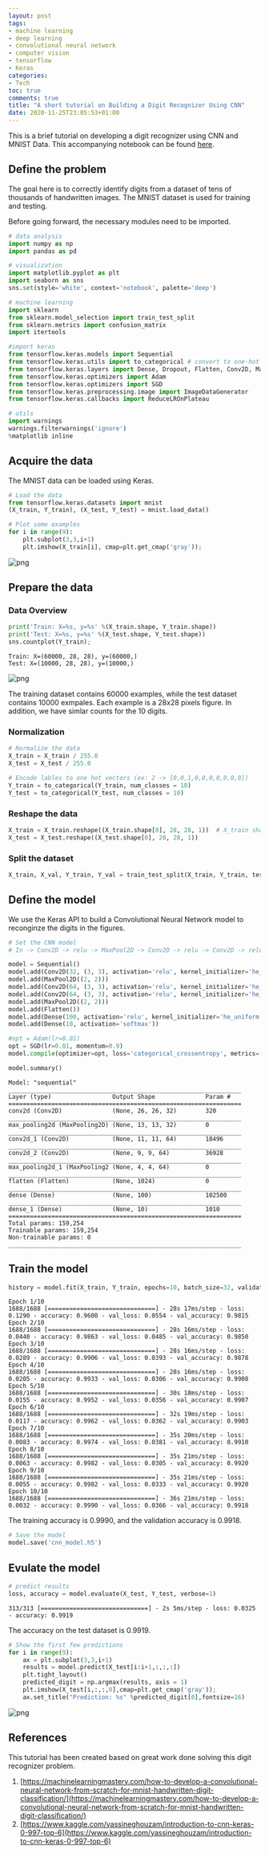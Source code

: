 ```yaml
---
layout: post
tags:
- machine learning
- deep learning
- convolutional neural network
- computer vision
- tensorflow
- Keras
categories:
- Tech
toc: true
comments: true
title: "A short tutorial on Building a Digit Recognizer Using CNN"
date: 2020-11-25T23:05:53+01:00
---
```


This is a brief tutorial on developing a digit recognizer using CNN and MNIST Data. This accompanying notebook can be found [here](https://github.com/sulibo/code_snipets/tree/main/Machine_Learning/Digit_Recognizer_CNN).

## Define the problem 
The goal here is to correctly identify digits from a dataset of tens of thousands of handwritten images. The MNIST dataset is used for training and testing. 

Before going forward, the necessary modules need to be imported. 


```python
# data analysis
import numpy as np 
import pandas as pd 

# visualization 
import matplotlib.pyplot as plt 
import seaborn as sns 
sns.set(style='white', context='notebook', palette='deep')

# machine learning 
import sklearn
from sklearn.model_selection import train_test_split
from sklearn.metrics import confusion_matrix 
import itertools

#import keras
from tensorflow.keras.models import Sequential
from tensorflow.keras.utils import to_categorical # convert to one-hot-encoding
from tensorflow.keras.layers import Dense, Dropout, Flatten, Conv2D, MaxPool2D 
from tensorflow.keras.optimizers import Adam
from tensorflow.keras.optimizers import SGD
from tensorflow.keras.preprocessing.image import ImageDataGenerator 
from tensorflow.keras.callbacks import ReduceLROnPlateau 

# utils
import warnings 
warnings.filterwarnings('ignore')
%matplotlib inline
```

## Acquire the data

The MNIST data can be loaded using Keras. 


```python
# Load the data 
from tensorflow.keras.datasets import mnist
(X_train, Y_train), (X_test, Y_test) = mnist.load_data()
```


```python
# Plot some examples
for i in range(9):
    plt.subplot(3,3,i+1)
    plt.imshow(X_train[i], cmap=plt.get_cmap('gray'));
```


    
![png](/assets/img/posts/Digit_Recognizer_CNN/output_4_0.png)
    


## Prepare the data

### Data Overview 


```python
print('Train: X=%s, y=%s' %(X_train.shape, Y_train.shape))
print('Test: X=%s, y=%s' %(X_test.shape, Y_test.shape))
sns.countplot(Y_train);
```

    Train: X=(60000, 28, 28), y=(60000,)
    Test: X=(10000, 28, 28), y=(10000,)



    
![png](/assets/img/posts/Digit_Recognizer_CNN/output_6_1.png)
    


The training dataset contains 60000 examples, while the test dataset contains 10000 exmpales. Each example is a 28x28 pixels figure.
In addition, we have simlar counts for the 10 digits.

### Normalization


```python
# Normalize the data 
X_train = X_train / 255.0 
X_test = X_test / 255.0 
```


```python
# Encode lables to one hot vectors (ex: 2 -> [0,0,1,0,0,0,0,0,0,0])
Y_train = to_categorical(Y_train, num_classes = 10)
Y_test = to_categorical(Y_test, num_classes = 10)
```

### Reshape the data 


```python
X_train = X_train.reshape((X_train.shape[0], 28, 28, 1))  # X_train shape M (number of samples) x H (Height) x W (Width) x D (Depth)
X_test = X_test.reshape((X_test.shape[0], 28, 28, 1))
```

### Split the dataset


```python
X_train, X_val, Y_train, Y_val = train_test_split(X_train, Y_train, test_size = 0.1)
```

## Define the model

We use the Keras API to build a Convolutional Neural Network model to reconginze the digits in the figures. 


```python
# Set the CNN model 
# In -> Conv2D -> relu -> MaxPool2D -> Conv2D -> relu -> Conv2D -> relu -> MaxPool2D -> Flatten -> Dense -> Dense -> Out

model = Sequential()
model.add(Conv2D(32, (3, 3), activation='relu', kernel_initializer='he_uniform', input_shape=(28, 28, 1)))
model.add(MaxPool2D((2, 2)))
model.add(Conv2D(64, (3, 3), activation='relu', kernel_initializer='he_uniform'))
model.add(Conv2D(64, (3, 3), activation='relu', kernel_initializer='he_uniform'))
model.add(MaxPool2D((2, 2)))
model.add(Flatten())
model.add(Dense(100, activation='relu', kernel_initializer='he_uniform'))
model.add(Dense(10, activation='softmax'))

#opt = Adam(lr=0.01)
opt = SGD(lr=0.01, momentum=0.9)
model.compile(optimizer=opt, loss='categorical_crossentropy', metrics=['accuracy'])
```


```python
model.summary()
```

    Model: "sequential"
    _________________________________________________________________
    Layer (type)                 Output Shape              Param #   
    =================================================================
    conv2d (Conv2D)              (None, 26, 26, 32)        320       
    _________________________________________________________________
    max_pooling2d (MaxPooling2D) (None, 13, 13, 32)        0         
    _________________________________________________________________
    conv2d_1 (Conv2D)            (None, 11, 11, 64)        18496     
    _________________________________________________________________
    conv2d_2 (Conv2D)            (None, 9, 9, 64)          36928     
    _________________________________________________________________
    max_pooling2d_1 (MaxPooling2 (None, 4, 4, 64)          0         
    _________________________________________________________________
    flatten (Flatten)            (None, 1024)              0         
    _________________________________________________________________
    dense (Dense)                (None, 100)               102500    
    _________________________________________________________________
    dense_1 (Dense)              (None, 10)                1010      
    =================================================================
    Total params: 159,254
    Trainable params: 159,254
    Non-trainable params: 0
    _________________________________________________________________


## Train the model


```python
history = model.fit(X_train, Y_train, epochs=10, batch_size=32, validation_data=(X_val, Y_val), verbose =1)
```

    Epoch 1/10
    1688/1688 [==============================] - 28s 17ms/step - loss: 0.1290 - accuracy: 0.9600 - val_loss: 0.0554 - val_accuracy: 0.9815
    Epoch 2/10
    1688/1688 [==============================] - 28s 16ms/step - loss: 0.0440 - accuracy: 0.9863 - val_loss: 0.0485 - val_accuracy: 0.9850
    Epoch 3/10
    1688/1688 [==============================] - 28s 16ms/step - loss: 0.0289 - accuracy: 0.9906 - val_loss: 0.0393 - val_accuracy: 0.9878
    Epoch 4/10
    1688/1688 [==============================] - 28s 16ms/step - loss: 0.0205 - accuracy: 0.9933 - val_loss: 0.0306 - val_accuracy: 0.9908
    Epoch 5/10
    1688/1688 [==============================] - 30s 18ms/step - loss: 0.0155 - accuracy: 0.9952 - val_loss: 0.0356 - val_accuracy: 0.9907
    Epoch 6/10
    1688/1688 [==============================] - 32s 19ms/step - loss: 0.0117 - accuracy: 0.9962 - val_loss: 0.0362 - val_accuracy: 0.9903
    Epoch 7/10
    1688/1688 [==============================] - 35s 20ms/step - loss: 0.0083 - accuracy: 0.9974 - val_loss: 0.0381 - val_accuracy: 0.9910
    Epoch 8/10
    1688/1688 [==============================] - 35s 21ms/step - loss: 0.0063 - accuracy: 0.9982 - val_loss: 0.0305 - val_accuracy: 0.9920
    Epoch 9/10
    1688/1688 [==============================] - 35s 21ms/step - loss: 0.0055 - accuracy: 0.9982 - val_loss: 0.0333 - val_accuracy: 0.9920
    Epoch 10/10
    1688/1688 [==============================] - 36s 21ms/step - loss: 0.0032 - accuracy: 0.9990 - val_loss: 0.0366 - val_accuracy: 0.9918


The training accuracy is 0.9990, and the validation accuracy is 0.9918. 


```python
# Save the model
model.save('cnn_model.h5')
```

## Evulate the model


```python
# predict results
loss, accuracy = model.evaluate(X_test, Y_test, verbose=1)
```

    313/313 [==============================] - 2s 5ms/step - loss: 0.0325 - accuracy: 0.9919


The accuracy on the test dataset is 0.9919.


```python
# Show the first few predictions
for i in range(9):
    ax = plt.subplot(3,3,i+1)
    results = model.predict(X_test[i:i+1,:,:,:])
    plt.tight_layout()
    predicted_digit = np.argmax(results, axis = 1)
    plt.imshow(X_test[i,:,:,0],cmap=plt.get_cmap('gray'));
    ax.set_title("Prediction: %s" %predicted_digit[0],fontsize=16)
```


    
![png](/assets/img/posts/Digit_Recognizer_CNN/output_25_0.png)
    

## References 
This tutorial has been created based on great work done solving this digit recognizer problem.

1. [https://machinelearningmastery.com/how-to-develop-a-convolutional-neural-network-from-scratch-for-mnist-handwritten-digit-classification/](https://machinelearningmastery.com/how-to-develop-a-convolutional-neural-network-from-scratch-for-mnist-handwritten-digit-classification/)
2. [https://www.kaggle.com/yassineghouzam/introduction-to-cnn-keras-0-997-top-6](https://www.kaggle.com/yassineghouzam/introduction-to-cnn-keras-0-997-top-6)
